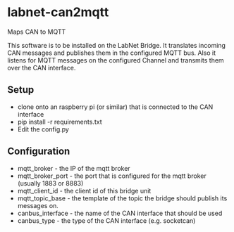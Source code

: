 # labnet-can2mqtt
Maps CAN to MQTT

This software is to be installed on the LabNet Bridge. It translates incoming CAN messages and publishes them in the configured MQTT bus. Also it listens for MQTT messages on the configured Channel and transmits them over the CAN interface. 


## Setup

* clone onto an raspberry pi (or similar) that is connected to the CAN interface 
* pip install -r requirements.txt
* Edit the config.py


## Configuration 

* mqtt_broker - the IP of the mqtt broker
* mqtt_broker_port - the port that is configured for the mqtt broker (usually 1883 or 8883)
* mqtt_client_id - the client id of this bridge unit
* mqtt_topic_base - the template of the topic the bridge should publish its messages on.
* canbus_interface - the name of the CAN interface that should be used
* canbus_type - the type of the CAN interface (e.g. socketcan) 
